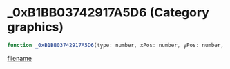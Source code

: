 # _0xB1BB03742917A5D6 (Category graphics)

```js
function _0xB1BB03742917A5D6(type: number, xPos: number, yPos: number, zPos: number, p4: number, red: number, green: number, blue: number, alpha: number): void
```

[filename](_0xB1BB03742917A5D6_m.md ':include')